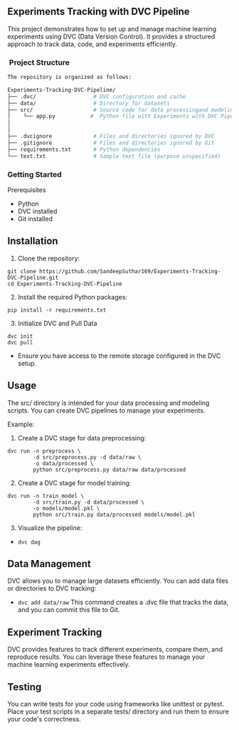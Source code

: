 ## Experiments Tracking with DVC Pipeline
This project demonstrates how to set up and manage machine learning experiments using DVC (Data Version Control). It provides a structured approach to track data, code, and experiments efficiently.


### ​ Project Structure

```bash
The repository is organized as follows:

Experiments-Tracking-DVC-Pipeline/
├── .dvc/                  # DVC configuration and cache
├── data/                  # Directory for datasets
├── src/                   # Source code for data processingand modeling
│    └── app.py           #  Python file with Experiments with DVC Pipeline
│
│
├── .dvcignore             # Files and directories ignored by DVC
├── .gitignore             # Files and directories ignored by Git
├── requirements.txt       # Python dependencies
└── text.txt               # Sample text file (purpose unspecified)
```

### Getting Started
Prerequisites
- Python 
- DVC installed
- Git installed

##  Installation
1. Clone the repository:
```
git clone https://github.com/SandeepSuthar169/Experiments-Tracking-DVC-Pipeline.git
cd Experiments-Tracking-DVC-Pipeline
```
2. Install the required Python packages:

```
pip install -r requirements.txt
```


3. Initialize DVC and Pull Data
```
dvc init
dvc pull
```
- Ensure you have access to the remote storage configured in the DVC setup.


## Usage
The src/ directory is intended for your data processing and modeling scripts. You can create DVC pipelines to manage your experiments.

Example:

1. Create a DVC stage for data preprocessing:
```
dvc run -n preprocess \
        -d src/preprocess.py -d data/raw \
        -o data/processed \
        python src/preprocess.py data/raw data/processed
```

2. Create a DVC stage for model training:


```
dvc run -n train_model \
        -d src/train.py -d data/processed \
        -o models/model.pkl \
        python src/train.py data/processed models/model.pkl
```
3. Visualize the pipeline:


- `dvc dag`
## Data Management
DVC allows you to manage large datasets efficiently. You can add data files or directories to DVC tracking:

- `dvc add data/raw`
This command creates a .dvc file that tracks the data, and you can commit this file to Git.

## Experiment Tracking
DVC provides features to track different experiments, compare them, and reproduce results. You can leverage these features to manage your machine learning experiments effectively.

## Testing
You can write tests for your code using frameworks like unittest or pytest. Place your test scripts in a separate tests/ directory and run them to ensure your code's correctness.

